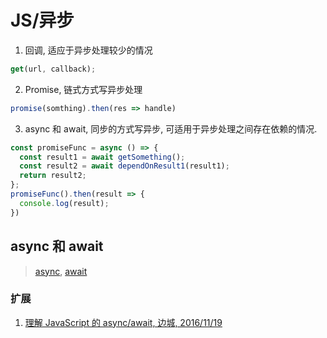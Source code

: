 # JS/异步

1. 回调, 适应于异步处理较少的情况

  ```javascript
  get(url, callback);
  ```

2. Promise, 链式方式写异步处理

  ```javascript
  promise(somthing).then(res => handle)
  ```

3. async 和 await, 同步的方式写异步, 可适用于异步处理之间存在依赖的情况.

  ```javascript
  const promiseFunc = async () => {
    const result1 = await getSomething();
    const result2 = await dependOnResult1(result1);
    return result2;
  };
  promiseFunc().then(result => {
    console.log(result);
  })
  ```

## async 和 await

> [async](https://developer.mozilla.org/en-US/docs/Web/JavaScript/Reference/Statements/async_function), [await](https://developer.mozilla.org/en-US/docs/Web/JavaScript/Reference/Operators/await)

### 扩展

1. [理解 JavaScript 的 async/await, 边城, 2016/11/19](https://segmentfault.com/a/1190000007535316)
